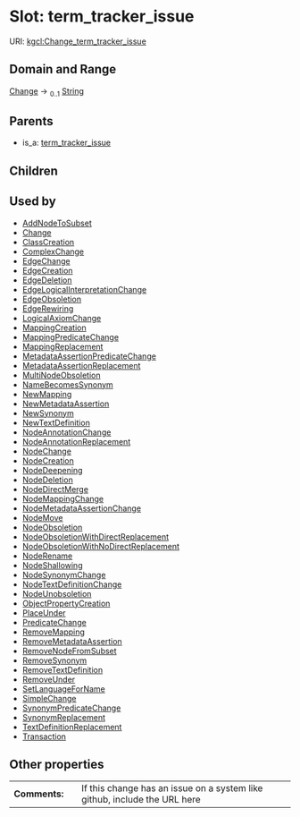 
# Slot: term_tracker_issue




URI: [kgcl:Change_term_tracker_issue](http://w3id.org/kgcl/Change_term_tracker_issue)


## Domain and Range

[Change](Change.md) &#8594;  <sub>0..1</sub> [String](types/String.md)

## Parents

 *  is_a: [term_tracker_issue](term_tracker_issue.md)

## Children


## Used by

 * [AddNodeToSubset](AddNodeToSubset.md)
 * [Change](Change.md)
 * [ClassCreation](ClassCreation.md)
 * [ComplexChange](ComplexChange.md)
 * [EdgeChange](EdgeChange.md)
 * [EdgeCreation](EdgeCreation.md)
 * [EdgeDeletion](EdgeDeletion.md)
 * [EdgeLogicalInterpretationChange](EdgeLogicalInterpretationChange.md)
 * [EdgeObsoletion](EdgeObsoletion.md)
 * [EdgeRewiring](EdgeRewiring.md)
 * [LogicalAxiomChange](LogicalAxiomChange.md)
 * [MappingCreation](MappingCreation.md)
 * [MappingPredicateChange](MappingPredicateChange.md)
 * [MappingReplacement](MappingReplacement.md)
 * [MetadataAssertionPredicateChange](MetadataAssertionPredicateChange.md)
 * [MetadataAssertionReplacement](MetadataAssertionReplacement.md)
 * [MultiNodeObsoletion](MultiNodeObsoletion.md)
 * [NameBecomesSynonym](NameBecomesSynonym.md)
 * [NewMapping](NewMapping.md)
 * [NewMetadataAssertion](NewMetadataAssertion.md)
 * [NewSynonym](NewSynonym.md)
 * [NewTextDefinition](NewTextDefinition.md)
 * [NodeAnnotationChange](NodeAnnotationChange.md)
 * [NodeAnnotationReplacement](NodeAnnotationReplacement.md)
 * [NodeChange](NodeChange.md)
 * [NodeCreation](NodeCreation.md)
 * [NodeDeepening](NodeDeepening.md)
 * [NodeDeletion](NodeDeletion.md)
 * [NodeDirectMerge](NodeDirectMerge.md)
 * [NodeMappingChange](NodeMappingChange.md)
 * [NodeMetadataAssertionChange](NodeMetadataAssertionChange.md)
 * [NodeMove](NodeMove.md)
 * [NodeObsoletion](NodeObsoletion.md)
 * [NodeObsoletionWithDirectReplacement](NodeObsoletionWithDirectReplacement.md)
 * [NodeObsoletionWithNoDirectReplacement](NodeObsoletionWithNoDirectReplacement.md)
 * [NodeRename](NodeRename.md)
 * [NodeShallowing](NodeShallowing.md)
 * [NodeSynonymChange](NodeSynonymChange.md)
 * [NodeTextDefinitionChange](NodeTextDefinitionChange.md)
 * [NodeUnobsoletion](NodeUnobsoletion.md)
 * [ObjectPropertyCreation](ObjectPropertyCreation.md)
 * [PlaceUnder](PlaceUnder.md)
 * [PredicateChange](PredicateChange.md)
 * [RemoveMapping](RemoveMapping.md)
 * [RemoveMetadataAssertion](RemoveMetadataAssertion.md)
 * [RemoveNodeFromSubset](RemoveNodeFromSubset.md)
 * [RemoveSynonym](RemoveSynonym.md)
 * [RemoveTextDefinition](RemoveTextDefinition.md)
 * [RemoveUnder](RemoveUnder.md)
 * [SetLanguageForName](SetLanguageForName.md)
 * [SimpleChange](SimpleChange.md)
 * [SynonymPredicateChange](SynonymPredicateChange.md)
 * [SynonymReplacement](SynonymReplacement.md)
 * [TextDefinitionReplacement](TextDefinitionReplacement.md)
 * [Transaction](Transaction.md)

## Other properties

|  |  |  |
| --- | --- | --- |
| **Comments:** | | If this change has an issue on a system like github, include the URL here |

